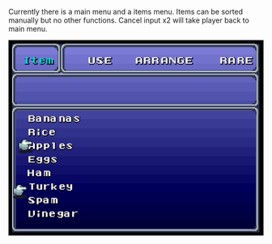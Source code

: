 Currently there is a main menu and a items menu. Items can be sorted manually but no other functions. Cancel input x2 will take player back to main menu.


![Screenshot](https://github.com/rblakedavis/ff6StyleMenu/blob/new/FF6MenuScreenShot.png?raw=true)
